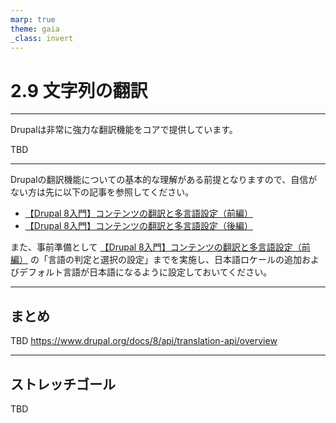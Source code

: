 ```yaml
---
marp: true
theme: gaia
_class: invert
---
```


<!-- _class: lead -->
# 2.9 文字列の翻訳

---

Drupalは非常に強力な翻訳機能をコアで提供しています。

TBD

---

Drupalの翻訳機能についての基本的な理解がある前提となりますので、自信がない方は先に以下の記事を参照してください。
- [【Drupal 8入門】コンテンツの翻訳と多言語設定（前編）](https://thinkit.co.jp/article/10080)
- [【Drupal 8入門】コンテンツの翻訳と多言語設定（後編）](https://thinkit.co.jp/article/10081)

また、事前準備として [【Drupal 8入門】コンテンツの翻訳と多言語設定（前編）](https://thinkit.co.jp/article/10080) の「言語の判定と選択の設定」までを実施し、日本語ロケールの追加およびデフォルト言語が日本語になるように設定しておいてください。

---



## まとめ

TBD
https://www.drupal.org/docs/8/api/translation-api/overview

---

## ストレッチゴール

TBD
